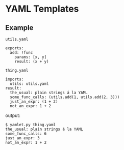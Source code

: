 # YAML Templates

## Example

`utils.yaml`
```
exports:
  add: !func
    params: [x, y]
    result: (x + y)
```

`thing.yaml`
```
imports:
  utils: utils.yaml
result:
  the_usual: plain strings á la YAML
  some_func_calls: (utils.add(1, utils.add(2, 3)))
  just_an_expr: (1 + 2)
  not_an_expr: 1 + 2
```

output:
```
$ yamlet.py thing.yaml
the_usual: plain strings á la YAML
some_func_calls: 6
just_an_expr: 3
not_an_expr: 1 + 2
```
